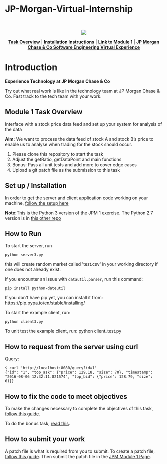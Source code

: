 # JP-Morgan-Virtual-Internship

<br>
<p align="center">
<a href="https://www.insidesherpa.com/virtual-internships/prototype/R5iK7HMxJGBgaSbvk/Technology%20Virtual%20Experience" target="_blank">
<img src="https://insidesherpa-assets.s3-ap-southeast-2.amazonaws.com/icons/jpmorgan/github+repo+images/jpm+gitub+.png"></a>
</p>

<p align="center"> 
	<b><a href="#task">Task Overview</a></b>
	|
	<b><a href="#installation">Installation Instructions</a></b>
	| 
	<b><a href="https://www.insidesherpa.com/modules/R5iK7HMxJGBgaSbvk/gtAhtcvke9AFCzqME" target="_blank">Link to Module 1</a></b>		
	| 
	<b><a href="https://www.insidesherpa.com/virtual-internships/prototype/R5iK7HMxJGBgaSbvk/Technology%20Virtual%20Experience">JP Morgan Chase & Co Software Engineering Virtual Experience</a></b>
</p>

<h1> Introduction</h1> 
<b> Experience Technology at JP Morgan Chase & Co</b>
<p>Try out what real work is like in the technology team at JP Morgan Chase & Co. Fast track to the tech team with your work.</p>

<h2 id="task"> Module 1 Task Overview </h2>
<p>Interface with a stock price data feed and set up your system for analysis of the data</p>
<p> <b>Aim:</b> We want to process the data feed of stock A and stock B’s price to enable us to analyse when trading for the stock should occur.</p>

<ol>
	<li>Please clone this repository to start the task</li>
	<li>Adjust the getRatio, getDataPoint and main functions</li>
	<li>Bonus: Pass all unit tests and add more to cover edge cases</li>
	<li>Upload a git patch file as the submission to this task</li>
	
</ol>

<h2 id="installation" >Set up / Installation</h2>

<p>In order to get the server and client application code working on your machine, <a href="https://insidesherpa.s3.amazonaws.com/vinternships/companyassets/Sj7temL583QAYpHXD/setup_devenv_m1_v6.pdf">follow the setup here</a></p>
<p><b>Note:</b>This is the Python 3 version of the JPM 1 exercise. The Python 2.7 version is in <a href="https://github.com/insidesherpa/JPMC-tech-task-1">this other repo</a></p>

<h2>How to Run</h2>
To start the server, run

	python server3.py

this will create random market called 'test.csv' in your working directory if one does not already exist.

If you encounter an issue with `datautil.parser`, run this command: 

	pip install python-dateutil

If you don't have pip yet, you can install it from: https://pip.pypa.io/en/stable/installing/

To start the example client, run:

	python client3.py

To unit test the example client, run:
	python client_test.py

<h2>How to request from the server using curl</h2>
<!--See also [client.py](https://github.com/texodus/exchange_simulator/blob/master/client.py)-->
Query:

	$ curl 'http://localhost:8080/query?id=1'
	{"id": "1", "top_ask": {"price": 129.18, "size": 70}, "timestamp": "2016-08-06 12:32:11.821574", "top_bid": {"price": 128.79, "size": 61}}

<h2>How to fix the code to meet objectives</h2>
<p>To make the changes necessary to complete the objectives of this task, <a href="https://insidesherpa.s3.amazonaws.com/vinternships/companyassets/Sj7temL583QAYpHXD/making_changes_m1_v4a.pdf">follow this guide</a>.</p>
<p>To do the bonus task, <a href="https://insidesherpa.s3.amazonaws.com/vinternships/companyassets/Sj7temL583QAYpHXD/client_test_m1_v1a.pdf">read this</a>.</p>

<h2>How to submit your work</h2>
<p>A patch file is what is required from you to submit. To create a patch file, <a href="https://insidesherpa.s3.amazonaws.com/vinternships/companyassets/Sj7temL583QAYpHXD/create_patch_file_v3a.pdf">follow this guide</a>. Then submit the patch file in the <a href="https://www.insidesherpa.com/modules/R5iK7HMxJGBgaSbvk/gtAhtcvke9AFCzqME">JPM Module 1 Page</a>.</p>
